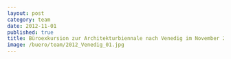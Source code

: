 ```yaml
---
layout: post
category: team
date: 2012-11-01
published: true
title: Büroexkursion zur Architekturbiennale nach Venedig im November 2012
image: /buero/team/2012_Venedig_01.jpg
---
```

 